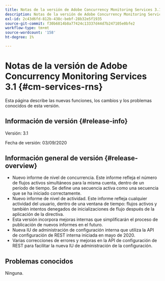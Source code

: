 ```yaml
---
title: Notas de la versión de Adobe Concurrency Monitoring Services 3.1
description: Notas de la versión de Adobe Concurrency Monitoring Services 3.1
exl-id: 2c43d6fd-812b-438c-bebf-28b32e5f1935
source-git-commit: f30b6814b8a77424c13337d44d7b247105e0bfe2
workflow-type: tm+mt
source-wordcount: '158'
ht-degree: 1%

---
```


# Notas de la versión de Adobe Concurrency Monitoring Services 3.1 {#cm-services-rns}

Esta página describe las nuevas funciones, los cambios y los problemas conocidos de esta versión.

## Información de versión {#release-info}

Versión: 3.1

Fecha de versión: 03/09/2020

## Información general de versión {#release-overview}

* Nuevo informe de nivel de concurrencia. Este informe refleja el número de flujos activos simultáneos para la misma cuenta, dentro de un período de tiempo. Se define una secuencia activa como una secuencia que se ha iniciado correctamente.
* Nuevo informe de nivel de actividad. Este informe refleja cualquier actividad del usuario, dentro de una ventana de tiempo: flujos activos y también intentos denegados de inicializaciones de flujo después de la aplicación de la directiva.
* Esta versión incorpora mejoras internas que simplificarán el proceso de publicación de nuevos informes en el futuro.
* Nueva IU de administración de configuración interna que utiliza la API de configuración de REST interna iniciada en mayo de 2020.
* Varias correcciones de errores y mejoras en la API de configuración de REST para facilitar la nueva IU de administración de la configuración.

## Problemas conocidos

Ninguna.
